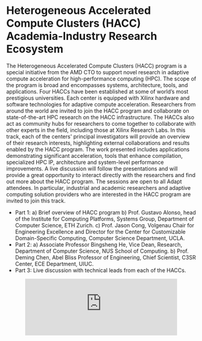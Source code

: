 # Heterogeneous Accelerated Compute Clusters (HACC) Academia-Industry Research Ecosystem
The Heterogeneous Accelerated Compute Clusters (HACC) program is a special initiative from the AMD CTO to support novel research in adaptive compute acceleration for high-performance computing (HPC). The scope of the program is broad and encompasses systems, architecture, tools, and applications. Four HACCs have been established at some of world’s most prestigious universities. Each center is equipped with Xilinx hardware and software technologies for adaptive compute acceleration. Researchers from around the world are invited to join the HACC program and collaborate on state-of-the-art HPC research on the HACC infrastructure. The HACCs also act as community hubs for researchers to come together to collaborate with other experts in the field, including those at Xilinx Research Labs. 
In this track, each of the centers' principal investigators will provide an overview of their research interests, highlighting external collaborations and results enabled by the HACC program. The work presented includes applications demonstrating significant acceleration, tools that enhance compilation, specialized HPC IP, architecture and system-level performance improvements. A live discussion will follow the presentations and will provide a great opportunity to interact directly with the researchers and find out more about the HACC program. The sessions are open to all Adapt attendees. In particular, industrial and academic researchers and adaptive computing solution providers who are interested in the HACC program are invited to join this track. 
- Part 1: a) Brief overview of HACC program b) Prof. Gustavo Alonso, head of the Institute for Computing Platforms, Systems Group, Department of Computer Science, ETH Zurich. c) Prof. Jason Cong, Volgenau Chair for Engineering Excellence and Director for the Center for Customizable Domain-Specific Computing, Computer Science Department, UCLA.  
- Part 2: a) Associate Professor Bingsheng He, Vice Dean, Research, Department of Computer Science, NUS School of Computing.  b) Prof. Deming Chen, Abel Bliss Professor of Engineering, Chief Scientist, C3SR Center, ECE Department, UIUC.  
- Part 3: Live discussion with technical leads from each of the HACCs.

<section style="text-align:center"><iframe class="you-container2" style="text-align:center; border: 0px; background:transparent" src="https://www.youtube.com/embed/ousTRtD4m2Q" title="YouTube video player" frameborder="0" width="80%" height="auto" allow="accelerometer; autoplay; clipboard-write; encrypted-media; gyroscope; picture-in-picture" allowfullscreen="">
	</iframe></section>